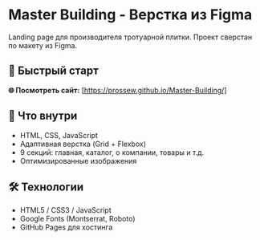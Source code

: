 # Master Building - Верстка из Figma

Landing page для производителя тротуарной плитки. Проект сверстан по макету из Figma.

## 🚀 Быстрый старт

**🌐 Посмотреть сайт:** [https://prossew.github.io/Master-Building/]

## 📁 Что внутри

- HTML, CSS, JavaScript
- Адаптивная верстка (Grid + Flexbox)
- 9 секций: главная, каталог, о компании, товары и т.д.
- Оптимизированные изображения

## 🛠 Технологии

- HTML5 / CSS3 / JavaScript
- Google Fonts (Montserrat, Roboto)
- GitHub Pages для хостинга

